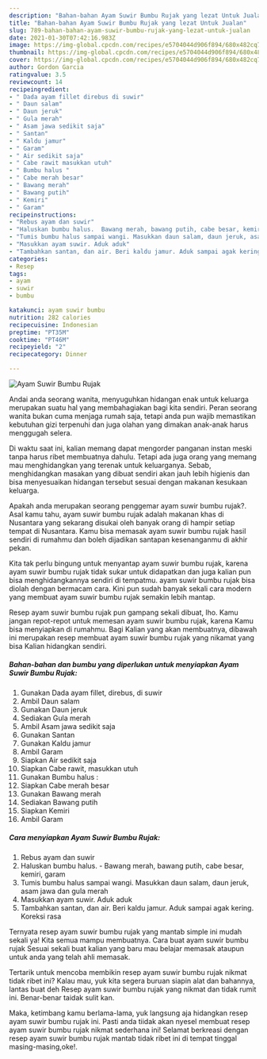```yaml
---
description: "Bahan-bahan Ayam Suwir Bumbu Rujak yang lezat Untuk Jualan"
title: "Bahan-bahan Ayam Suwir Bumbu Rujak yang lezat Untuk Jualan"
slug: 789-bahan-bahan-ayam-suwir-bumbu-rujak-yang-lezat-untuk-jualan
date: 2021-01-30T07:42:16.983Z
image: https://img-global.cpcdn.com/recipes/e5704044d906f894/680x482cq70/ayam-suwir-bumbu-rujak-foto-resep-utama.jpg
thumbnail: https://img-global.cpcdn.com/recipes/e5704044d906f894/680x482cq70/ayam-suwir-bumbu-rujak-foto-resep-utama.jpg
cover: https://img-global.cpcdn.com/recipes/e5704044d906f894/680x482cq70/ayam-suwir-bumbu-rujak-foto-resep-utama.jpg
author: Gordon Garcia
ratingvalue: 3.5
reviewcount: 14
recipeingredient:
- " Dada ayam fillet direbus di suwir"
- " Daun salam"
- " Daun jeruk"
- " Gula merah"
- " Asam jawa sedikit saja"
- " Santan"
- " Kaldu jamur"
- " Garam"
- " Air sedikit saja"
- " Cabe rawit masukkan utuh"
- " Bumbu halus "
- " Cabe merah besar"
- " Bawang merah"
- " Bawang putih"
- " Kemiri"
- " Garam"
recipeinstructions:
- "Rebus ayam dan suwir"
- "Haluskan bumbu halus.  Bawang merah, bawang putih, cabe besar, kemiri, garam"
- "Tumis bumbu halus sampai wangi. Masukkan daun salam, daun jeruk, asam jawa dan gula merah"
- "Masukkan ayam suwir. Aduk aduk"
- "Tambahkan santan, dan air. Beri kaldu jamur. Aduk sampai agak kering. Koreksi rasa"
categories:
- Resep
tags:
- ayam
- suwir
- bumbu

katakunci: ayam suwir bumbu 
nutrition: 282 calories
recipecuisine: Indonesian
preptime: "PT35M"
cooktime: "PT46M"
recipeyield: "2"
recipecategory: Dinner

---
```



![Ayam Suwir Bumbu Rujak](https://img-global.cpcdn.com/recipes/e5704044d906f894/680x482cq70/ayam-suwir-bumbu-rujak-foto-resep-utama.jpg)

Andai anda seorang wanita, menyuguhkan hidangan enak untuk keluarga merupakan suatu hal yang membahagiakan bagi kita sendiri. Peran seorang  wanita bukan cuma menjaga rumah saja, tetapi anda pun wajib memastikan kebutuhan gizi terpenuhi dan juga olahan yang dimakan anak-anak harus menggugah selera.

Di waktu  saat ini, kalian memang dapat mengorder panganan instan meski tanpa harus ribet membuatnya dahulu. Tetapi ada juga orang yang memang mau menghidangkan yang terenak untuk keluarganya. Sebab, menghidangkan masakan yang dibuat sendiri akan jauh lebih higienis dan bisa menyesuaikan hidangan tersebut sesuai dengan makanan kesukaan keluarga. 



Apakah anda merupakan seorang penggemar ayam suwir bumbu rujak?. Asal kamu tahu, ayam suwir bumbu rujak adalah makanan khas di Nusantara yang sekarang disukai oleh banyak orang di hampir setiap tempat di Nusantara. Kamu bisa memasak ayam suwir bumbu rujak hasil sendiri di rumahmu dan boleh dijadikan santapan kesenanganmu di akhir pekan.

Kita tak perlu bingung untuk menyantap ayam suwir bumbu rujak, karena ayam suwir bumbu rujak tidak sukar untuk didapatkan dan juga kalian pun bisa menghidangkannya sendiri di tempatmu. ayam suwir bumbu rujak bisa diolah dengan bermacam cara. Kini pun sudah banyak sekali cara modern yang membuat ayam suwir bumbu rujak semakin lebih mantap.

Resep ayam suwir bumbu rujak pun gampang sekali dibuat, lho. Kamu jangan repot-repot untuk memesan ayam suwir bumbu rujak, karena Kamu bisa menyiapkan di rumahmu. Bagi Kalian yang akan membuatnya, dibawah ini merupakan resep membuat ayam suwir bumbu rujak yang nikamat yang bisa Kalian hidangkan sendiri.

<!--inarticleads1-->

##### Bahan-bahan dan bumbu yang diperlukan untuk menyiapkan Ayam Suwir Bumbu Rujak:

1. Gunakan  Dada ayam fillet, direbus, di suwir
1. Ambil  Daun salam
1. Gunakan  Daun jeruk
1. Sediakan  Gula merah
1. Ambil  Asam jawa sedikit saja
1. Gunakan  Santan
1. Gunakan  Kaldu jamur
1. Ambil  Garam
1. Siapkan  Air sedikit saja
1. Siapkan  Cabe rawit, masukkan utuh
1. Gunakan  Bumbu halus :
1. Siapkan  Cabe merah besar
1. Gunakan  Bawang merah
1. Sediakan  Bawang putih
1. Siapkan  Kemiri
1. Ambil  Garam




<!--inarticleads2-->

##### Cara menyiapkan Ayam Suwir Bumbu Rujak:

1. Rebus ayam dan suwir
1. Haluskan bumbu halus.  - Bawang merah, bawang putih, cabe besar, kemiri, garam
1. Tumis bumbu halus sampai wangi. Masukkan daun salam, daun jeruk, asam jawa dan gula merah
1. Masukkan ayam suwir. Aduk aduk
1. Tambahkan santan, dan air. Beri kaldu jamur. Aduk sampai agak kering. Koreksi rasa




Ternyata resep ayam suwir bumbu rujak yang mantab simple ini mudah sekali ya! Kita semua mampu membuatnya. Cara buat ayam suwir bumbu rujak Sesuai sekali buat kalian yang baru mau belajar memasak ataupun untuk anda yang telah ahli memasak.

Tertarik untuk mencoba membikin resep ayam suwir bumbu rujak nikmat tidak ribet ini? Kalau mau, yuk kita segera buruan siapin alat dan bahannya, lantas buat deh Resep ayam suwir bumbu rujak yang nikmat dan tidak rumit ini. Benar-benar taidak sulit kan. 

Maka, ketimbang kamu berlama-lama, yuk langsung aja hidangkan resep ayam suwir bumbu rujak ini. Pasti anda tiidak akan nyesel membuat resep ayam suwir bumbu rujak nikmat sederhana ini! Selamat berkreasi dengan resep ayam suwir bumbu rujak mantab tidak ribet ini di tempat tinggal masing-masing,oke!.

